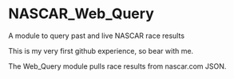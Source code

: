 # NASCAR_Web_Query
A module to query past and live NASCAR race results

This is my very first github experience, so bear with me.

The Web_Query module pulls race results from nascar.com JSON. 
